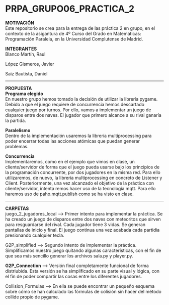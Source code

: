 # PRPA_GRUPO06_PRACTICA_2
<b> MOTIVACIÓN </b><br>
Este repositorio se crea para la entrega de las práctica 2 en grupo, en el contexto de la asigantura de 4º Curso del Grado en Matemáticas: Programación Paralela, en la Universidad Complutense de Madrid.

<b> INTEGRANTES </b><br> 
  Blanco Martín, Raul
  
  López Gismeros, Javier
  
  Saiz Bautista, Daniel 

<hr>
<b> PROPUESTA </b><br>
<B> Programa elegido </b><br> 
En nuestro grupo hemos tomado la decisión de utilizar la librería pygame. Debido a que el
juego requiere de concurrencia hemos descartado cualquier juego por turnos. Por ello, vamos
a implementar un juego de disparos entre dos naves. El jugador que primero alcance a su
rival ganaría la partida.

<b> Paralelismo </b><br>
Dentro de la implementación usaremos la librería multiprocessing para poder encerrar
todas las acciones atómicas que puedan generar problemas.

<b> Concurrencia </b><br>
Implementaremos, como en el ejemplo que vimos en clase, un cliente/servidor de forma
que el juego pueda usarse bajo los principios de la programación concurrente, por dos jugadores en la misma red. Para ello utilizaremos, de nuevo, la librería multiprocessing en
concreto de Listener y Client.
Posteriormente, una vez alcanzado el objetivo de la práctica con cliente/servidor, intenta remos hacer uso de la tecnología mqtt. Para ello haremos uso de paho.mqtt.publish como
se ha visto en clase.
<hr/>

<b>CARPETAS</b><br>
  juego_2_jugadores_local --> Primer intento para implementar la práctica. Se ha creado un juego de disparos entre dos naves con meteoritos que sirven para resguardarse del rival. Cada jugador tiene 3 vidas. Se generan pantallas de inicio y final. El juego continua una vez acabada cada partidia presionando cualquier tecla. 
  
  G2P_simplified --> Segundo intento de implementar la práctica. Simplificamos nuestro juego quitando algunas características, con el fin de que sea más sencillo generar los archivos sala.py y player.py. 

  <b> G2P_Connection </b> --> Versión final completamente funcional de forma distriubida. Esta versión se ha simplificado en su parte visual y lógica, con el fin de poder compartir las cosas entre los diferentes jugadores.
  
  Collision_Formulas --> En ella se puede encontrar un pequeño esquema sobre cómo se han calculado las fórmulas de colisión sin hacer del método collide propio de pygame.
